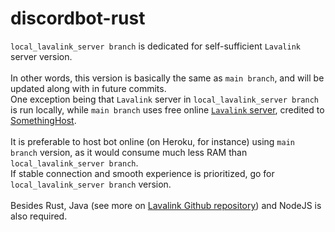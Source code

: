 # discordbot-rust
`local_lavalink_server branch` is dedicated for self-sufficient `Lavalink` server version.
<br><br>In other words, this version is basically the same as `main branch`, and will be updated along with in future commits.
<br>
One exception being that `Lavalink` server in `local_lavalink_server branch` is run locally, while `main branch` uses free online [`Lavalink` server](https://support.something.host/en/article/lavalink-hosting-okm26z/), credited to [SomethingHost](https://something.host).
<br><br>
It is preferable to host bot online (on Heroku, for instance) using `main branch` version, as it would consume much less RAM than `local_lavalink_server branch`.
<br>
If stable connection and smooth experience is prioritized, go for `local_lavalink_server branch` version.
<br><br>
Besides Rust, Java (see more on [Lavalink Github repository](https://github.com/freyacodes/Lavalink)) and NodeJS is also required.